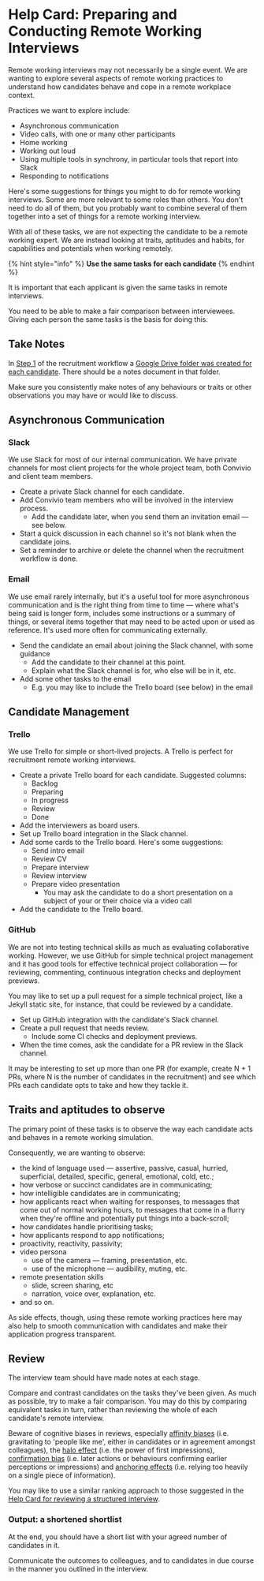 # Help Card: Preparing and Conducting Remote Working Interviews

Remote working interviews may not necessarily be a single event. We are wanting to explore several aspects of remote working practices to understand how candidates behave and cope in a remote workplace context.

Practices we want to explore include:

* Asynchronous communication
* Video calls, with one or many other participants
* Home working
* Working out loud
* Using multiple tools in synchrony, in particular tools that report into Slack
* Responding to notifications

Here's some suggestions for things you might to do for remote working interviews. Some are more relevant to some roles than others. You don't need to do all of them, but you probably want to combine several of them together into a set of things for a remote working interview.

With all of these tasks, we are not expecting the candidate to be a remote working expert. We are instead looking at traits, aptitudes and habits, for capabilities and potentials when working remotely.

{% hint style="info" %}
**Use the same tasks for each candidate**
{% endhint %}

It is important that each applicant is given the same tasks in remote interviews.

You need to be able to make a fair comparison between interviewees. Giving each person the same tasks is the basis for doing this.

## Take Notes

In [Step 1](./#step-1-managing-the-recruitment-workflow) of the recruitment workflow a [Google Drive folder was created for each candidate](./#b-create-a-google-drive-folder). There should be a notes document in that folder.

Make sure you consistently make notes of any behaviours or traits or other observations you may have or would like to discuss.

## Asynchronous Communication

### Slack

We use Slack for most of our internal communication. We have private channels for most client projects for the whole project team, both Convivio and client team members.

* Create a private Slack channel for each candidate.
* Add Convivio team members who will be involved in the interview process.
  * Add the candidate later, when you send them an invitation email — see below.
* Start a quick discussion in each channel so it's not blank when the candidate joins.
* Set a reminder to archive or delete the channel when the recruitment workflow is done.

### Email

We use email rarely internally, but it's a useful tool for more asynchronous communication and is the right thing from time to time — where what's being said is longer form, includes some instructions or a summary of things, or several items together that may need to be acted upon or used as reference. It's used more often for communicating externally.

* Send the candidate an email about joining the Slack channel, with some guidance
  * Add the candidate to their channel at this point.
  * Explain what the Slack channel is for, who else will be in it, etc.
* Add some other tasks to the email
  * E.g. you may like to include the Trello board \(see below\) in the email

## Candidate Management

### Trello

We use Trello for simple or short-lived projects. A Trello is perfect for recruitment remote working interviews.

* Create a private Trello board for each candidate. Suggested columns:
  * Backlog
  * Preparing
  * In progress
  * Review
  * Done
* Add the interviewers as board users.
* Set up Trello board integration in the Slack channel.
* Add some cards to the Trello board. Here's some suggestions:
  * Send intro email
  * Review CV
  * Prepare interview
  * Review interview
  * Prepare video presentation
    * You may ask the candidate to do a short presentation on a subject of your or their choice via a video call
* Add the candidate to the Trello board.

### GitHub

We are not into testing technical skills as much as evaluating collaborative working. However, we use GitHub for simple technical project management and it has good tools for effective technical project collaboration — for reviewing, commenting, continuous integration checks and deployment previews. 

You may like to set up a pull request for a simple technical project, like a Jekyll static site, for instance, that could be reviewed by a candidate.

* Set up GitHub integration with the candidate's Slack channel.
* Create a pull request that needs review.
  * Include some CI checks and deployment previews.
* When the time comes, ask the candidate for a PR review in the Slack channel.

It may be interesting to set up more than one PR \(for example, create N + 1 PRs, where N is the number of candidates in the recruitment\) and see which PRs each candidate opts to take and how they tackle it.

## Traits and aptitudes to observe

The primary point of these tasks is to observe the way each candidate acts and behaves in a remote working simulation. 

Consequently, we are wanting to observe:

* the kind of language used — assertive, passive, casual, hurried, superficial, detailed, specific, general, emotional, cold, etc.;
* how verbose or succinct candidates are in communicating;
* how intelligible candidates are in communicating;
* how applicants react when waiting for responses, to messages that come out of normal working hours, to messages that come in a flurry when they're offline and potentially put things into a back-scroll;
* how candidates handle prioritising tasks;
* how applicants respond to app notifications;
* proactivity, reactivity, passivity;
* video persona
  * use of the camera — framing, presentation, etc.
  * use of the microphone — audibility, muting, etc.
* remote presentation skills
  * slide, screen sharing, etc
  * narration, voice over, explanation, etc.
* and so on.

As side effects, though, using these remote working practices here may also help to smooth communication with candidates and make their application progress transparent.

## Review

The interview team should have made notes at each stage.

Compare and contrast candidates on the tasks they've been given. As much as possible, try to make a fair comparison. You may do this by comparing equivalent tasks in turn, rather than reviewing the whole of each candidate's remote interview.

Beware of cognitive biases in reviews, especially [affinity biases](https://www.idealrole.com/blog/affinity-bias) \(i.e. gravitating to 'people like me', either in candidates or in agreement amongst colleagues\), the [halo effect](https://www.idealrole.com/blog/halo-effect) \(i.e. the power of first impressions\), [confirmation bias](https://www.idealrole.com/blog/confirmation-bias) \(i.e. later actions or behaviours confirming earlier perceptions or impressions\) and [anchoring effects](https://en.wikipedia.org/wiki/Anchoring) \(i.e. relying too heavily on a single piece of information\).

You may like to use a similar ranking approach to those suggested in the [Help Card for reviewing a structured interview](help-card-structured-interviews.md#reviewing-a-structured-interview).

### Output: a shortened shortlist

At the end, you should have a short list with your agreed number of candidates in it.

Communicate the outcomes to colleagues, and to candidates in due course in the manner you outlined in the interview.




